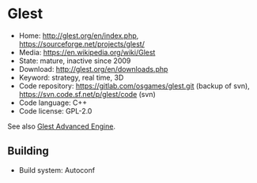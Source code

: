 # Glest

- Home: http://glest.org/en/index.php, https://sourceforge.net/projects/glest/
- Media: https://en.wikipedia.org/wiki/Glest
- State: mature, inactive since 2009
- Download: http://glest.org/en/downloads.php
- Keyword: strategy, real time, 3D
- Code repository: https://gitlab.com/osgames/glest.git (backup of svn), https://svn.code.sf.net/p/glest/code (svn)
- Code language: C++
- Code license: GPL-2.0

See also [Glest Advanced Engine](https://sourceforge.net/projects/glestae/).

## Building

- Build system: Autoconf
